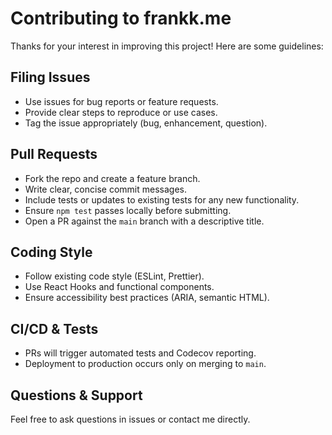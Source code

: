 # Contributing to frankk.me

Thanks for your interest in improving this project! Here are some guidelines:

## Filing Issues
- Use issues for bug reports or feature requests.
- Provide clear steps to reproduce or use cases.
- Tag the issue appropriately (bug, enhancement, question).

## Pull Requests
- Fork the repo and create a feature branch.
- Write clear, concise commit messages.
- Include tests or updates to existing tests for any new functionality.
- Ensure `npm test` passes locally before submitting.
- Open a PR against the `main` branch with a descriptive title.

## Coding Style
- Follow existing code style (ESLint, Prettier).
- Use React Hooks and functional components.
- Ensure accessibility best practices (ARIA, semantic HTML).

## CI/CD & Tests
- PRs will trigger automated tests and Codecov reporting.
- Deployment to production occurs only on merging to `main`.

## Questions & Support
Feel free to ask questions in issues or contact me directly.
